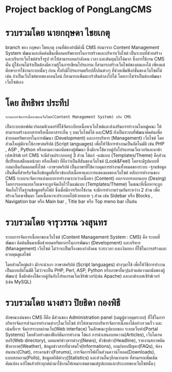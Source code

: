 # Project backlog of PongLangCMS

# รวบรวมโดย นายกฤษดา ไชยเกตุ 

branch ของ กฤษดา ไชยเกตุ
งานที่ต้องทำมีดังนี้
CMS ย่อมาจาก Content Management System พัฒนาและคิดค้นขึ้นเพื่อลดทรัพยากรในการสร้างและบริหารเว็บไซต์ เป็นระบบที่ช่วยสร้างและบริหารเว็บไซต์สำเร็จรูป ทำให้สามารถลดกำลังคน เวลา และต้นทุนไปได้มาก ซึ่งการใช้งาน CMS นั้น ผู้ใช้งานไม่จำเป็นต้องมีความรู้ในการเขียนโปรแกรม ก็สามารถสร้างเว็บไซต์ของตนเองได้ เพียงแต่ศึกษาการใช้งานระบบนั้นๆ ก่อน ทั้งยังมีโปรแกรมหรือปลั๊กอินต่างๆ ที่ช่วยเพิ่มฟังก์ชั่นของเว็บไซต์ได้ เช่น ถ้าเป็นเว็บไซต์ขายของออนไลน์ ก็สามารถเพิ่มตะกร้าสินค้าลงไปได้ โดยเราไม่จำเป็นต้องพัฒนาเว็บไซต์เอง

# โดย สิทธิพร ประทีป  
    ระบบการจัดการเนื้อหาของเว็บไซต์(Content Management System) หรือ CMS    
เป็นระบบซอฟต์แวร์คอมพิวเตอร์ที่ใช้จัดระเบียบเนื้อหาเว็บไซต์และส่งเสริมการทำงานในหมู่คณะ ให้สามารถสร้างเอกสารหรือเนื้อหาสาระอื่น ๆ บนเว็บไซต์ได้ และCMS ยังเป็นระบบที่พัฒนาคิดค้นเพื่อช่วยลดทรัพยากรในการพัฒนา (Development) และการบริหาร (Management) เว็บไซต์ โดยส่วนใหญ่มักจะใช้ภาษาสคริปต์ (Script languages) เพื่อให้วิธีการทำงานเป็นอัตโนมัติ เช่น PHP , ASP , Python หรือตามความถนัดของผู้พัฒนา ซึ่งมักจะใช้ควบคู่กับโปรแกรมเว็บเวอร์และดาต้าเปสเซิร์ฟเวอร์
    CMS จะมีส่วนประกอบอยู่ 3 ส่วน ได้แก่
-แม่แบบ (Templates/Theme) คือส่วนที่เปรียบเสมือนหน้าตา หรือเสื้อผ้า ที่ถือว่าเป็นสีสันของเว็บไซต์ (Look&Feel) โดยจะมีรูปแบบที่กลมกลืนกันตลอดทั้งไซต์
-ภาษาสคริปต์ เป็นภาษาที่ใช้ควบคุมการทำงานทั้งหมดของระบบ
-ฐานข้อมูล เป็นพื้นที่สำหรับจัดเก็บข้อมูลที่เกี่ยวข้องกับเนื้อหาและการแสดงผลของเว็บไซต์
    หลักการทำงานของ CMS ระบบจะจัดการแบ่งแยกการทำงานระหว่างเนื้อหา (Content) ออกจาการออกแบบ (Desing) โดยการออกแบบเว็บเพจจะถูกจัดเก็บไว้ในแม่แบบ (Templates/Theme) ในขณะที่เนื้อหาจะถูกจัดเก็บไว้ในฐานข้อมูลหรือไฟล์ ซึ่งเมื่อมีการเรียกใช้งาน จะมีการทำงานร่วมกันระหว่าง 2 ส่วน เพื่อสร้างเว็บเพจขึ้นมา โดยเนื้อหาจะประกอบไปด้วยหลาย ๆ ส่วน เช่น Sidebar หรือ Blocks , Navigation bar หรือ Main bar , Title bar หรือ Top meno bar เป็นต้น

# รวบรวมโดย จารุวรรณ วงสุนทร

ระบบการจัดการเนื้อหาของเว็บไซต์ (Content Management System : CMS) คือ ระบบที่พัฒนา คิดค้นขึ้นมาเพื่อช่วยลดทรัพยากรในการพัฒนา (Development) และบริหาร (Management) เว็บไซต์ ไม่ว่าจะเป็นเรื่องของกำลังคน ระยะเวลา และเงินทอง ที่ใช้ในการสร้างและควบคุมดูแลไซต์

โดยส่วนใหญ่แล้ว มักจะนำเอา ภาษาสคริปต์ (Script languages) ต่างๆมาใช้ เพื่อให้วิธีการทำงานเป็นแบบอัตโนมัติ ไม่ว่าจะเป็น PHP, Perl, ASP, Python หรือภาษาอื่นๆ(แล้วแต่ความถนัดของผู้พัฒนา) ซึ่งมักต้องใช้ควบคู่กันกับโปรแกรมเว็บเซิร์ฟเวอร์(เช่น Apache) และดาต้าเบสเซิร์ฟเวอร์ (เช่น MySQL)


# รวบรวมโดย นางสาว ปิยธิดา กองพิธี

ลักษณะเด่นของ CMS ก็คือ มีส่วนของ Administration panel (เมนูผู้ควบคุมระบบ) ที่ใช้ในการบริหารจัดการส่วนการทำงานต่างๆในเว็บไซต์ ทำให้สามารถบริหารจัดการเนื้อหาได้อย่างรวดเร็ว และเน้นที่การ จัดการระบบผ่านเว็บ(Web interface) ในลักษณะรูปแบบของ ระบบเว็บท่า(Portal Systems) โดยตัวอย่างของฟังก์ชันการทำงาน ได้แก่ การนำเสนอบทความ(Articles), เว็บไดเรคทอรี(Web directory), เผยแพร่ข่าวสารต่างๆ(News), หัวข้อข่าว(Headline), รายงานสภาพดินฟ้าอากาศ(Weather), ข้อมูลข่าวสารที่น่าสนใจ(Informations), ถาม/ตอบปัญหา(FAQs), ห้องสนทนา(Chat), กระดานข่าว(Forums), การจัดการไฟล์ในส่วนดาวน์โหลด(Downloads), แบบสอบถาม(Polls), ข้อมูลสถิติต่างๆ(Statistics) และส่วนอื่นๆอีกมากมาย ที่สามารถเพิ่มเติม ดัดแปลง แก้ไขแล้วประยุกต์นำมาใช้งานให้เหมาะสมตามแต่รูปแบบและประเภทของเว็บไซต์นั้นๆ

